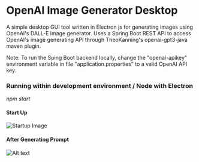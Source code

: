 # OpenAI Image Generator Desktop

A simple desktop GUI tool written in Electron js for generating images using OpenAI's DALL-E image generator. Uses a Spring Boot REST API to access OpenAI's image generating API through TheoKanning's openai-gpt3-java maven plugin.

Note: To run the Sping Boot backend locally, change the "openai-apikey" environment variable in file "application.properties" to a valid OpenAI API key.

### Running within development environment / Node with Electron

_npm start_

#### Start Up

![Startup Image](https://res.cloudinary.com/hi1f6rvdx/image/upload/v1676931922/openai-img-gen-startup_2_np2ac1.png "Start Up")

#### After Generating Prompt

![Alt text](https://res.cloudinary.com/hi1f6rvdx/image/upload/v1676931930/openai-img-gen-image_3_vem1cs.png "After Generating Prompt")
